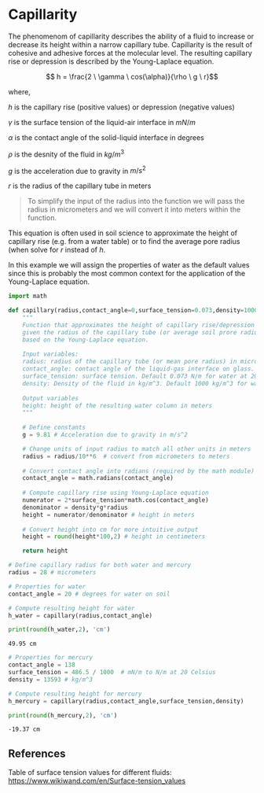 # Capillarity

The phenomenom of capillarity describes the ability of a fluid to increase or decrease its height within a narrow capillary tube. Capillarity is the result of cohesive and adhesive forces at the molecular level. The resulting capillary rise or depression is described by the Young-Laplace equation. 

$$ h = \frac{2 \ \gamma \ cos(\alpha)}{\rho \ g \ r}$$

where,

$h$ is the capillary rise (positive values) or depression (negative values)

$\gamma$ is the surface tension of the liquid-air interface in $mN/m$

$\alpha$ is the contact angle of the solid-liquid interface in degrees

$\rho$ is the desnity of the fluid in $kg/m^3$

$g$ is the acceleration due to gravity in $m/s^2$

$r$ is the radius of the capillary tube in meters

>To simplify the input of the radius into the function we will pass the radius in micrometers and we will convert it into meters within the function.

This equation is often used in soil science to approximate the height of capillary rise (e.g. from a water table) or to find the average pore radius (when solve for *r* instead of *h*.

In this example we will assign the properties of water as the default values since this is probably the most common context for the application of the Young-Laplace equation.



```python
import math

```


```python
def capillary(radius,contact_angle=0,surface_tension=0.073,density=1000):
    """
    Function that approximates the height of capillary rise/depression
    given the radius of the capillary tube (or average soil prore radius)
    based on the Young-Laplace equation.
    
    Input variables:
    radius: radius of the capillary tube (or mean pore radius) in micrometers
    contact_angle: contact angle of the liquid-gas interface on glass. Default 0 degrees
    surface_tension: surface tension. Default 0.073 N/m for water at 20 Celsius 
    density: Density of the fluid in kg/m^3. Default 1000 kg/m^3 for water
    
    Output variables
    height: height of the resulting water column in meters
    """
    
    # Define constants
    g = 9.81 # Acceleration due to gravity in m/s^2

    # Change units of input radius to match all other units in meters
    radius = radius/10**6  # convert from micrometers to meters
    
    # Convert contact angle into radians (required by the math module)
    contact_angle = math.radians(contact_angle) 
    
    # Compute capillary rise using Young-Laplace equation
    numerator = 2*surface_tension*math.cos(contact_angle)
    denominator = density*g*radius
    height = numerator/denominator # height in meters
    
    # Convert height into cm for more intuitive output
    height = round(height*100,2) # height in centimeters

    return height

```


```python
# Define capillary radius for both water and mercury
radius = 28 # micrometers

```


```python
# Properties for water
contact_angle = 20 # degrees for water on soil

# Compute resulting height for water
h_water = capillary(radius,contact_angle)

print(round(h_water,2), 'cm')

```

    49.95 cm



```python
# Properties for mercury
contact_angle = 138
surface_tension = 486.5 / 1000  # mN/m to N/m at 20 Celsius
density = 13593 # kg/m^3

# Compute resulting height for mercury
h_mercury = capillary(radius,contact_angle,surface_tension,density)

print(round(h_mercury,2), 'cm')

```

    -19.37 cm


## References

Table of surface tension values for different fluids: https://www.wikiwand.com/en/Surface-tension_values

